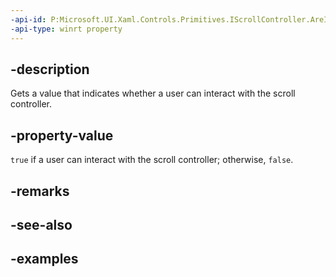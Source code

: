 ```yaml
---
-api-id: P:Microsoft.UI.Xaml.Controls.Primitives.IScrollController.AreInteractionsAllowed
-api-type: winrt property
---
```


## -description

Gets a value that indicates whether a user can interact with the scroll controller.

## -property-value

`true` if a user can interact with the scroll controller; otherwise, `false`.

## -remarks

## -see-also

## -examples

